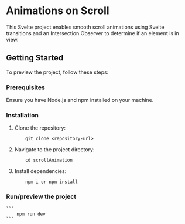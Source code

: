 # Animations on Scroll

This Svelte project enables smooth scroll animations using Svelte transitions and an Intersection Observer to determine if an element is in view.

## Getting Started

To preview the project, follow these steps:

### Prerequisites

Ensure you have Node.js and npm installed on your machine.

### Installation

1. Clone the repository:

    ```
        git clone <repository-url>
    ```

2. Navigate to the project directory:

    ```
        cd scrollAnimation
    ```

3. Install dependencies:

    ```
        npm i or npm install
    ```

### Run/preview the project

    ```
        npm run dev
    ```